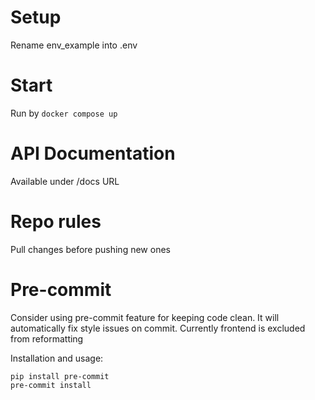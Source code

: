 # Setup

Rename env_example into .env

# Start

Run by `docker compose up`

# API Documentation

Available under /docs URL

# Repo rules

Pull changes before pushing new ones

# Pre-commit

Consider using pre-commit feature for keeping code clean. It will automatically fix style issues on commit. Currently frontend is excluded from reformatting

Installation and usage:

    pip install pre-commit
    pre-commit install

